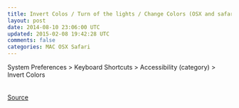 ```yaml
---
title: Invert Colos / Turn of the lights / Change Colors (OSX and safari)
layout: post
date: 2014-08-10 23:06:00 UTC
updated: 2015-02-08 19:42:28 UTC
comments: false
categories: MAC OSX Safari
---
```

System Preferences &gt; Keyboard Shortcuts &gt; Accessibility (category) &gt; Invert Colors<br /><br /><br /><a href="http://macmost.com/forum-night-screen-mode-in-mountain-lion.html">Source</a><br /><br />